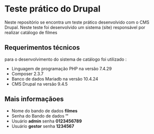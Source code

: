 # Teste prático do Drupal

Neste repositório se encontra  um teste prático desenvolvido com o CMS Drupal. Neste teste foi desenvolvido um sistema (site) responsável por realizar catálogo de filmes   

## Requerimentos técnicos

para o desenvolvimento do sistema  de catálogo foi utilizado :

 * Linguagem de programação  PHP  na versão 7.4.29
 * Composer 2.3.7
 * Banco de dados Mariadb  na versão 10.4.24
 * CMS Drupal na versão 9.4.5

##  Mais informaçãoes 
 
 * Nome  do bando de dados  **filmes**
 * Senha do Bando de dados  **''**
 * Usuário  **admin** senha  **0123456789**
 * Usuário  **gestor** senha  **1234567**
